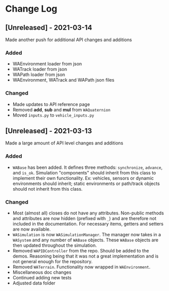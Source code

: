 # Change Log

## [Unreleased] - 2021-03-14

Made another push for additional API changes and additions

### Added

- WAEnvironment loader from json
- WATrack loader from json
- WAPath loader from json
- WAEnvironment, WATrack and WAPath json files

### Changed

- Made updates to API reference page
- Removed __add__, __sub__ and __mul__ from `WAQuaternion`
- Moved `inputs.py` to `vehicle_inputs.py`

## [Unreleased] - 2021-03-13

Made a large amount of API level changes and additions

### Added

- `WABase` has been added. It defines three methods: `synchronize`, `advance`, and `is_ok`. Simulation "components" should inherit from this class to implement their own functionality. Ex: vehicles, sensors or dynamic environments should inherit; static environments or path/track objects should not inherit from this class.

### Changed

- Most (almost all) closes do not have any attributes. Non-public methods and attributes are now hidden (prefixed with `_`) and are therefore not included in the documentation. For necessary items, getters and setters are now available.
- `WASimulation` is now `WASimulationManager`. The manager now takes in a `WASystem` and any number of `WABase` objects. These `WABase` objects are then updated throughout the simulation.
- Removed `WAPIDController` from the repo. Should be added to the demos. Reasoning being that it was not a great implementation and is not general enough for the repository.
- Removed `WATerrain`. Functionality now wrapped in `WAEnvironment`.
- Miscellaneous doc changes
- Continued adding new tests
- Adjusted data folder
